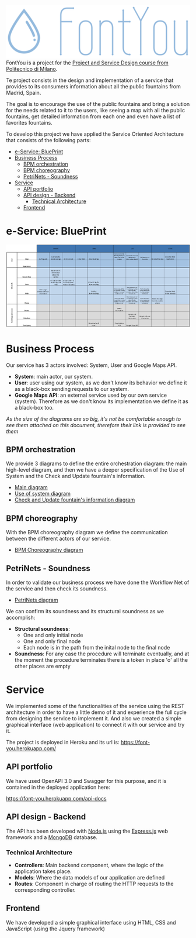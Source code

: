 ![](docs/images/logo2_white.png)
FontYou is a project for the [Project and Service Design course from Politecnico di Milano](https://www4.ceda.polimi.it/manifesti/manifesti/controller/ManifestoPublic.do?EVN_DETTAGLIO_RIGA_MANIFESTO=evento&aa=2019&k_cf=225&k_corso_la=481&k_indir=T2A&codDescr=095948&lang=IT&semestre=2&idGruppo=3925&idRiga=239686).

Te project consists in the design and implementation of a service that provides to its consumers information about all the public fountains from Madrid, Spain. 

The goal is to encourage the use of the public fountains and bring a solution for the needs related to it to the users, like seeing a map with all the public fountains, get detailed information from each one and even have a list of favorites fountains.

To develop this project we have applied the Service Oriented Architecture that consists of the following parts:

- [e-Service: BluePrint](#e-Service-BluePrint)
- [Business Process](#Business-Process)
  - [BPM orchestration](#BPM-orchestration)
  - [BPM choreography](#BPM-choreography)
  - [PetriNets - Soundness](#PetriNets---Soundness)
- [Service](#Service)
  - [API portfolio](#API-portfolio)
  - [API design - Backend](#API-design---Backend)
    - [Technical Architecture](#Technical-Architecture)
  - [Frontend](#Frontend)

# e-Service: BluePrint
[![](docs/bluePrint.png)](docs/BluePrint.pdf)

# Business Process
Our service has 3 actors involved: System, User and Google Maps API.
- **System**: main actor, our system.
- **User**: user using our system, as we don't know its behavior we define it as a black-box sending requests to our system.
- **Google Maps API**: an external service used by our own service (system). Therefore as we don't know its implementation we define it as a black-box too.

*As the size of the diagrams are so big, it's not be comfortable enough to see them attached on this document, therefore their link is provided to see them*

## BPM orchestration
  
  We provide 3 diagrams to define the entire orchestration diagram: the main high-level diagram, and then we have a deeper specification of the Use of System and the Check and Update fountain's information.
  - [Main diagram](https://raw.githubusercontent.com/julianmangut/FontYou/master/docs/schemas/orchestration.png)
  - [Use of system diagram](https://raw.githubusercontent.com/julianmangut/FontYou/master/docs/schemas/useOfSystem.png)
  - [Check and Update fountain's information diagram](https://raw.githubusercontent.com/julianmangut/FontYou/master/docs/schemas/checkUpdateFountainsInformation.png)

## BPM choreography
With the BPM choreography diagram we define the communication between the different actors of our service.
- [BPM Choreography diagram](https://raw.githubusercontent.com/julianmangut/FontYou/master/docs/schemas/choreography.png)

## PetriNets - Soundness
In order to validate our business process we have done the Workflow Net of the service and then check its soundness.
- [PetriNets diagram](https://raw.githubusercontent.com/julianmangut/FontYou/master/docs/schemas/PetriNet.png)

We can confirm its soundness and its structural soundness as we accomplish:
- **Structural soundness**:
  - One and only initial node
  - One and only final node
  - Each node is in the path from the inital node to the final node
- **Soundness**: For any case the procedure will terminate eventually, and at the moment the procedure terminates there is a token in place 'o' all the other places are empty

# Service
We implemented some of the functionalities of the service using the REST architecture in order to have a little demo of it and experience the full cycle from designing the service to implement it. And also we created a simple graphical interface (web application) to connect it with our service and try it.

The project is deployed in Heroku and its url is: https://font-you.herokuapp.com/

## API portfolio
We have used OpenAPI 3.0 and Swagger for this purpose, and it is contained in the deployed application here:

https://font-you.herokuapp.com/api-docs

## API design - Backend
The API has been developed with [Node.js](https://nodejs.org/es/) using the [Express.js](https://expressjs.com/es/) web framework and a [MongoDB](https://www.mongodb.com/) database.

### Technical Architecture
- **Controllers**: Main backend component, where the logic of the application takes place.
- **Models**: Where the data models of our application are defined
- **Routes**: Component in charge of routing the HTTP requests to the corresponding controller.

## Frontend
We have developed a simple graphical interface using HTML, CSS and JavaScript (using the Jquery framework)